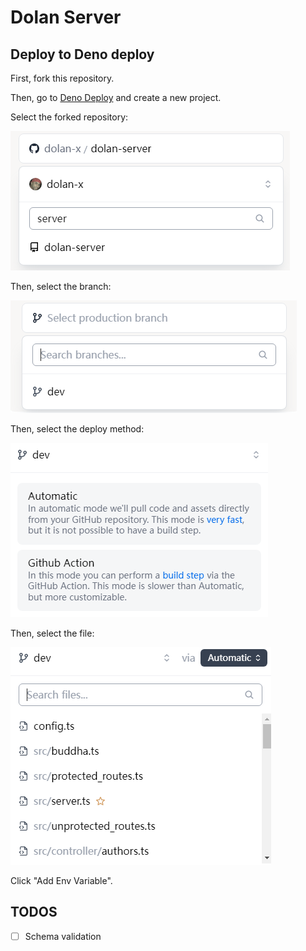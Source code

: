 # Dolan Server

## Deploy to Deno deploy

First, fork this repository.

Then, go to [Deno Deploy](https://dash.deno.com/new) and create a new project.

Select the forked repository:

![](./static/steps/1.png)

Then, select the branch:

![](./static/steps/2.png)

Then, select the deploy method:

![](./static/steps/3.png)

Then, select the file:

![](./static/steps/4.png)

Click "Add Env Variable".

## TODOS

- [ ] Schema validation
